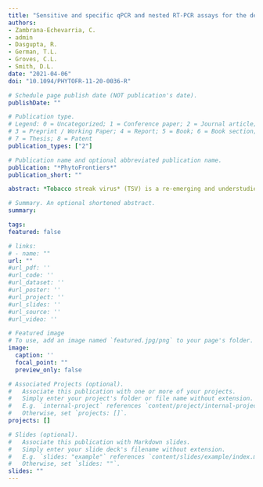 ```yaml
---
title: "Sensitive and specific qPCR and nested RT-PCR assays for the detection of Tobacco streak virus in soybean"
authors:
- Zambrana-Echevarria, C.
- admin
- Dasgupta, R.
- German, T.L.
- Groves, C.L.
- Smith, D.L.
date: "2021-04-06"
doi: "10.1094/PHYTOFR-11-20-0036-R"

# Schedule page publish date (NOT publication's date).
publishDate: ""

# Publication type.
# Legend: 0 = Uncategorized; 1 = Conference paper; 2 = Journal article;
# 3 = Preprint / Working Paper; 4 = Report; 5 = Book; 6 = Book section;
# 7 = Thesis; 8 = Patent
publication_types: ["2"]

# Publication name and optional abbreviated publication name.
publication: "*PhytoFrontiers*"
publication_short: ""

abstract: *Tobacco streak virus* (TSV) is a re-emerging and understudied pathogen of soybean (*Glycine max*). Management of TSV is challenging due to the multiple modes of transmission, widespread susceptibility of commercial soybean, and lack of reliable diagnostic tests for the virus. Soybean plants with TSV-like, virus-like, or no symptoms were collected from commercial and research fields in seven counties in Wisconsin. Two sensitive assays were developed for the detection of TSV, a fluorescent dye-based quantitative RT-PCR (qPCR) assay and a nested RT-PCR (nRT-PCR). *Tobacco streak virus* was detected in 47 percent and 91 percent of symptomatic samples using the qPCR assay and the nRT-PCR assay, respectively, suggesting that the nRT-PCR assay has higher sensitivity for detecting TSV. The qPCR assay’s limit of detection was determined at 10 fg and the assay was used to estimate the viral load in TSV-symptomatic samples. The titer of TSV in these samples was determined by absolute quantification and ranged from 15 fg to 0.796 ng. The two assays reported here provide diagnostic tools for the rapid and accurate detection of TSV that can aid in monitoring outbreaks, assessing management strategies, or screening soybean cultivars or accessions for resistance to the virus.

# Summary. An optional shortened abstract.
summary: 

tags:
featured: false

# links:
# - name: ""
url: ""
#url_pdf: ''
#url_code: ''
#url_dataset: ''
#url_poster: ''
#url_project: ''
#url_slides: ''
#url_source: ''
#url_video: ''

# Featured image
# To use, add an image named `featured.jpg/png` to your page's folder. 
image:
  caption: ''
  focal_point: ""
  preview_only: false

# Associated Projects (optional).
#   Associate this publication with one or more of your projects.
#   Simply enter your project's folder or file name without extension.
#   E.g. `internal-project` references `content/project/internal-project/index.md`.
#   Otherwise, set `projects: []`.
projects: []

# Slides (optional).
#   Associate this publication with Markdown slides.
#   Simply enter your slide deck's filename without extension.
#   E.g. `slides: "example"` references `content/slides/example/index.md`.
#   Otherwise, set `slides: ""`.
slides: ""
---
```


